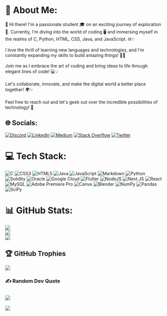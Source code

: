 # 💫 About Me:
👋 Hi there! I'm a passionate student 🎓 on an exciting journey of exploration 🌟. Currently, I'm diving into the world of coding 🖥️ and immersing myself in the realms of C, Python, HTML, CSS, Java, and JavaScript. 🌐✨ <br><br>I love the thrill of learning new languages and technologies, and I'm constantly expanding my skills to build amazing things! 💪🚀 <br><br>Join me as I embrace the art of coding and bring ideas to life through elegant lines of code! 💻💡 <br><br>Let's collaborate, innovate, and make the digital world a better place together! 🌍✨ <br><br>Feel free to reach out and let's geek out over the incredible possibilities of technology! 🚀 
## 🌐 Socials:
[![Discord](https://img.shields.io/badge/Discord-%237289DA.svg?logo=discord&logoColor=white)](https://discord.gg/R1shA3h#2071) [![LinkedIn](https://img.shields.io/badge/LinkedIn-%230077B5.svg?logo=linkedin&logoColor=white)](https://linkedin.com/in/https://www.linkedin.com/in/rishabh-anand-jain-5ba17322b/) [![Medium](https://img.shields.io/badge/Medium-12100E?logo=medium&logoColor=white)](https://medium.com/@https://medium.com/@jainrishabhrj14) [![Stack Overflow](https://img.shields.io/badge/-Stackoverflow-FE7A16?logo=stack-overflow&logoColor=white)](https://stackoverflow.com/users/https://stackoverflow.com/users/22011144/rishabh) [![Twitter](https://img.shields.io/badge/Twitter-%231DA1F2.svg?logo=Twitter&logoColor=white)](https://twitter.com/https://twitter.com/R1sha3Ja1n) 
# 💻 Tech Stack:
![C](https://img.shields.io/badge/c-%2300599C.svg?style=plastic&logo=c&logoColor=white) ![CSS3](https://img.shields.io/badge/css3-%231572B6.svg?style=plastic&logo=css3&logoColor=white) ![HTML5](https://img.shields.io/badge/html5-%23E34F26.svg?style=plastic&logo=html5&logoColor=white) ![Java](https://img.shields.io/badge/java-%23ED8B00.svg?style=plastic&logo=java&logoColor=white) ![JavaScript](https://img.shields.io/badge/javascript-%23323330.svg?style=plastic&logo=javascript&logoColor=%23F7DF1E) ![Markdown](https://img.shields.io/badge/markdown-%23000000.svg?style=plastic&logo=markdown&logoColor=white) ![Python](https://img.shields.io/badge/python-3670A0?style=plastic&logo=python&logoColor=ffdd54) ![Solidity](https://img.shields.io/badge/Solidity-%23363636.svg?style=plastic&logo=solidity&logoColor=white) ![Oracle](https://img.shields.io/badge/Oracle-F80000?style=plastic&logo=oracle&logoColor=white) ![Google Cloud](https://img.shields.io/badge/Google%20Cloud-%234285F4.svg?style=plastic&logo=google-cloud&logoColor=white) ![Flutter](https://img.shields.io/badge/Flutter-%2302569B.svg?style=plastic&logo=Flutter&logoColor=white) ![NodeJS](https://img.shields.io/badge/node.js-6DA55F?style=plastic&logo=node.js&logoColor=white) ![Next JS](https://img.shields.io/badge/Next-black?style=plastic&logo=next.js&logoColor=white) ![React](https://img.shields.io/badge/react-%2320232a.svg?style=plastic&logo=react&logoColor=%2361DAFB) ![MySQL](https://img.shields.io/badge/mysql-%2300f.svg?style=plastic&logo=mysql&logoColor=white) ![Adobe Premiere Pro](https://img.shields.io/badge/Adobe%20Premiere%20Pro-9999FF.svg?style=plastic&logo=Adobe%20Premiere%20Pro&logoColor=white) ![Canva](https://img.shields.io/badge/Canva-%2300C4CC.svg?style=plastic&logo=Canva&logoColor=white) ![Blender](https://img.shields.io/badge/blender-%23F5792A.svg?style=plastic&logo=blender&logoColor=white) ![NumPy](https://img.shields.io/badge/numpy-%23013243.svg?style=plastic&logo=numpy&logoColor=white) ![Pandas](https://img.shields.io/badge/pandas-%23150458.svg?style=plastic&logo=pandas&logoColor=white) ![SciPy](https://img.shields.io/badge/SciPy-%230C55A5.svg?style=plastic&logo=scipy&logoColor=%white)
# 📊 GitHub Stats:
![](https://github-readme-stats.vercel.app/api?username=R1shA3h&theme=radical&hide_border=false&include_all_commits=true&count_private=true)<br/>
![](https://github-readme-streak-stats.herokuapp.com/?user=R1shA3h&theme=radical&hide_border=false)<br/>
![](https://github-readme-stats.vercel.app/api/top-langs/?username=R1shA3h&theme=radical&hide_border=false&include_all_commits=true&count_private=true&layout=compact)
## 🏆 GitHub Trophies
![](https://github-profile-trophy.vercel.app/?username=R1shA3h&theme=algolia&no-frame=false&no-bg=false&margin-w=4)
### ✍️ Random Dev Quote
![](https://quotes-github-readme.vercel.app/api?type=horizontal&theme=dark)
---
[![](https://visitcount.itsvg.in/api?id=R1shA3h&icon=0&color=11)](https://visitcount.itsvg.in)
<!-- Proudly created with GPRM ( https://gprm.itsvg.in ) -->
